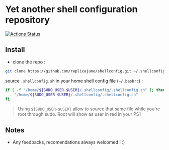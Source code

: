 # Yet another shell configuration repository

[![Actions Status](https://github.com/replicajune/shellconfig/workflows/Shellcheck/badge.svg)](https://github.com/replicajune/shellconfig/actions)

## Install

- clone the repo :

``` sh
git clone https://github.com/replicajune/shellconfig.git ~/.shellconfig
```

source `.shellconfig.sh` in your home shell config file (`~/.bashrc`) :

``` sh
if [ -f "/home/${SUDO_USER-$USER}/.shellconfig/.shellconfig.sh" ]; then
  . "/home/${SUDO_USER-$USER}/.shellconfig/.shellconfig.sh"
fi
```

> Using `${SUDO_USER-$USER}` allow to source that same file while you're root through sudo. Root will show as user in red in your PS1

## Notes

- Any feedbacks, recomendations always welcomed ! :)

